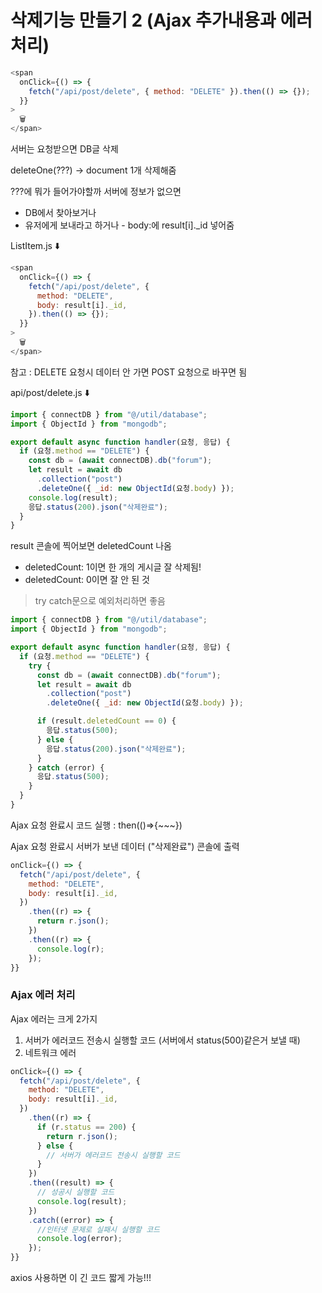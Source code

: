 # 삭제기능 만들기 2 (Ajax 추가내용과 에러처리)

```javascript
<span
  onClick={() => {
    fetch("/api/post/delete", { method: "DELETE" }).then(() => {});
  }}
>
  🗑️
</span>
```

서버는 요청받으면 DB글 삭제

deleteOne(???) &rarr; document 1개 삭제해줌

???에 뭐가 들어가야할까
서버에 정보가 없으면

- DB에서 찾아보거나
- 유저에게 보내라고 하거나 - body:에 result[i].\_id 넣어줌

ListItem.js ⬇️

```javascript
<span
  onClick={() => {
    fetch("/api/post/delete", {
      method: "DELETE",
      body: result[i]._id,
    }).then(() => {});
  }}
>
  🗑️
</span>
```

참고 : DELETE 요청시 데이터 안 가면 POST 요청으로 바꾸면 됨

api/post/delete.js ⬇️

```javascript
import { connectDB } from "@/util/database";
import { ObjectId } from "mongodb";

export default async function handler(요청, 응답) {
  if (요청.method == "DELETE") {
    const db = (await connectDB).db("forum");
    let result = await db
      .collection("post")
      .deleteOne({ _id: new ObjectId(요청.body) });
    console.log(result);
    응답.status(200).json("삭제완료");
  }
}
```

result 콘솔에 찍어보면 deletedCount 나옴

- deletedCount: 1이면 한 개의 게시글 잘 삭제됨!
- deletedCount: 0이면 잘 안 된 것

> try catch문으로 예외처리하면 좋음

```javascript
import { connectDB } from "@/util/database";
import { ObjectId } from "mongodb";

export default async function handler(요청, 응답) {
  if (요청.method == "DELETE") {
    try {
      const db = (await connectDB).db("forum");
      let result = await db
        .collection("post")
        .deleteOne({ _id: new ObjectId(요청.body) });

      if (result.deletedCount == 0) {
        응답.status(500);
      } else {
        응답.status(200).json("삭제완료");
      }
    } catch (error) {
      응답.status(500);
    }
  }
}
```

Ajax 요청 완료시 코드 실행 : then(()=>{~~~})

Ajax 요청 완료시 서버가 보낸 데이터 ("삭제완료") 콘솔에 출력

```javascript
onClick={() => {
  fetch("/api/post/delete", {
    method: "DELETE",
    body: result[i]._id,
  })
    .then((r) => {
      return r.json();
    })
    .then((r) => {
      console.log(r);
    });
}}
```

### Ajax 에러 처리

Ajax 에러는 크게 2가지

1. 서버가 에러코드 전송시 실행할 코드 (서버에서 status(500)같은거 보낼 때)
2. 네트워크 에러

```javascript
onClick={() => {
  fetch("/api/post/delete", {
    method: "DELETE",
    body: result[i]._id,
  })
    .then((r) => {
      if (r.status == 200) {
        return r.json();
      } else {
        // 서버가 에러코드 전송시 실행할 코드
      }
    })
    .then((result) => {
      // 성공시 실행할 코드
      console.log(result);
    })
    .catch((error) => {
      //인터넷 문제로 실패시 실행할 코드
      console.log(error);
    });
}}
```

axios 사용하면 이 긴 코드 짧게 가능!!!
